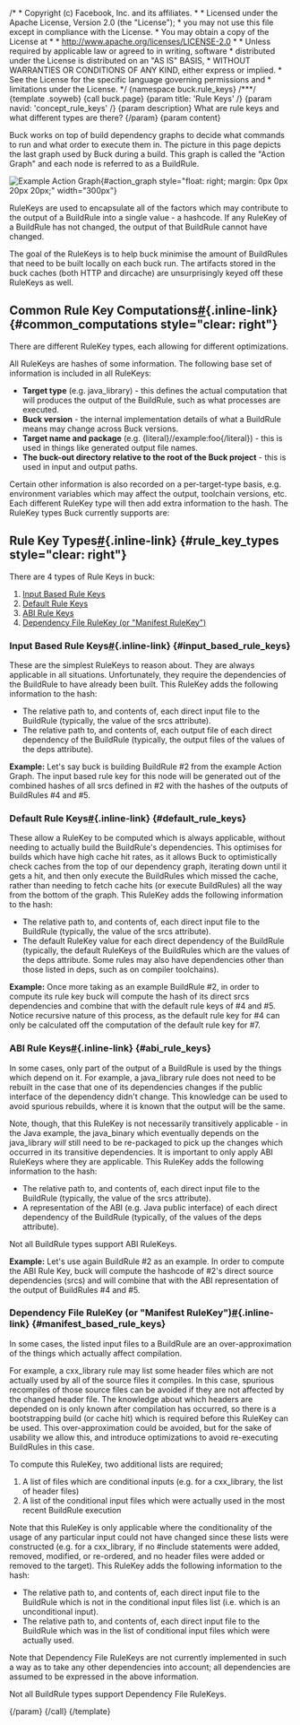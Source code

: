 /\* \* Copyright (c) Facebook, Inc. and its affiliates. \* \* Licensed
under the Apache License, Version 2.0 (the \"License\"); \* you may not
use this file except in compliance with the License. \* You may obtain a
copy of the License at \* \* http://www.apache.org/licenses/LICENSE-2.0
\* \* Unless required by applicable law or agreed to in writing,
software \* distributed under the License is distributed on an \"AS IS\"
BASIS, \* WITHOUT WARRANTIES OR CONDITIONS OF ANY KIND, either express
or implied. \* See the License for the specific language governing
permissions and \* limitations under the License. \*/ {namespace
buck.rule_keys} /\*\*\*/ {template .soyweb} {call buck.page} {param
title: \'Rule Keys\' /} {param navid: \'concept_rule_keys\' /} {param
description} What are rule keys and what different types are there?
{/param} {param content}

Buck works on top of build dependency graphs to decide what commands to
run and what order to execute them in. The picture in this page depicts
the last graph used by Buck during a build. This graph is called the
\"Action Graph\" and each node is referred to as a BuildRule.

![Example Action Graph](%7BROOT%7Dstatic/action_graph.png){#action_graph
style="float: right; margin: 0px 0px 20px 20px;" width="300px"}

RuleKeys are used to encapsulate all of the factors which may contribute
to the output of a BuildRule into a single value - a hashcode. If any
RuleKey of a BuildRule has not changed, the output of that BuildRule
cannot have changed.

The goal of the RuleKeys is to help buck minimise the amount of
BuildRules that need to be built locally on each buck run. The artifacts
stored in the buck caches (both HTTP and dircache) are unsurprisingly
keyed off these RuleKeys as well.

## Common Rule Key Computations[\#](#common_computations){.inline-link} {#common_computations style="clear: right"}

There are different RuleKey types, each allowing for different
optimizations.

All RuleKeys are hashes of some information. The following base set of
information is included in all RuleKeys:

-   **Target type** (e.g. java_library) - this defines the actual
    computation that will produces the output of the BuildRule, such as
    what processes are executed.
-   **Buck version** - the internal implementation details of what a
    BuildRule means may change across Buck versions.
-   **Target name and package** (e.g.
    {literal}//example:foo{/literal}) - this is used in things like
    generated output file names.
-   **The buck-out directory relative to the root of the Buck
    project** - this is used in input and output paths.

Certain other information is also recorded on a per-target-type basis,
e.g. environment variables which may affect the output, toolchain
versions, etc. Each different RuleKey type will then add extra
information to the hash. The RuleKey types Buck currently supports are:

## Rule Key Types[\#](#rule_key_types){.inline-link} {#rule_key_types style="clear: right"}

There are 4 types of Rule Keys in buck:

1.  [Input Based Rule Keys](#input_based_rule_keys)
2.  [Default Rule Keys](#default_rule_keys)
3.  [ABI Rule Keys](#abi_rule_keys)
4.  [Dependency File RuleKey (or \"Manifest
    RuleKey\")](#manifest_based_rule_keys)

### Input Based Rule Keys[\#](#input_based_rule_keys){.inline-link} {#input_based_rule_keys}

These are the simplest RuleKeys to reason about. They are always
applicable in all situations. Unfortunately, they require the
dependencies of the BuildRule to have already been built. This RuleKey
adds the following information to the hash:

-   The relative path to, and contents of, each direct input file to the
    BuildRule (typically, the value of the srcs attribute).
-   The relative path to, and contents of, each output file of each
    direct dependency of the BuildRule (typically, the output files of
    the values of the deps attribute).

**Example:** Let\'s say buck is building BuildRule #2 from the example
Action Graph. The input based rule key for this node will be generated
out of the combined hashes of all srcs defined in #2 with the hashes of
the outputs of BuildRules #4 and #5.

### Default Rule Keys[\#](#default_rule_keys){.inline-link} {#default_rule_keys}

These allow a RuleKey to be computed which is always applicable, without
needing to actually build the BuildRule\'s dependencies. This optimises
for builds which have high cache hit rates, as it allows Buck to
optimistically check caches from the top of our dependency graph,
iterating down until it gets a hit, and then only execute the BuildRules
which missed the cache, rather than needing to fetch cache hits (or
execute BuildRules) all the way from the bottom of the graph. This
RuleKey adds the following information to the hash:

-   The relative path to, and contents of, each direct input file to the
    BuildRule (typically, the value of the srcs attribute).
-   The default RuleKey value for each direct dependency of the
    BuildRule (typically, the default RuleKeys of the BuildRules which
    are the values of the deps attribute. Some rules may also have
    dependencies other than those listed in deps, such as on compiler
    toolchains).

**Example:** Once more taking as an example BuildRule #2, in order to
compute its rule key buck will compute the hash of its direct srcs
dependencies and combine that with the default rule keys of #4 and #5.
Notice recursive nature of this process, as the default rule key for #4
can only be calculated off the computation of the default rule key for
#7.

### ABI Rule Keys[\#](#abi_rule_keys){.inline-link} {#abi_rule_keys}

In some cases, only part of the output of a BuildRule is used by the
things which depend on it. For example, a java_library rule does not
need to be rebuilt in the case that one of its dependencies changes if
the public interface of the dependency didn\'t change. This knowledge
can be used to avoid spurious rebuilds, where it is known that the
output will be the same.

Note, though, that this RuleKey is not necessarily transitively
applicable - in the Java example, the java_binary which eventually
depends on the java_library *will* still need to be re-packaged to pick
up the changes which occurred in its transitive dependencies. It is
important to only apply ABI RuleKeys where they are applicable. This
RuleKey adds the following information to the hash:

-   The relative path to, and contents of, each direct input file to the
    BuildRule (typically, the value of the srcs attribute).
-   A representation of the ABI (e.g. Java public interface) of each
    direct dependency of the BuildRule (typically, of the values of the
    deps attribute).

Not all BuildRule types support ABI RuleKeys.

**Example:** Let\'s use again BuildRule #2 as an example. In order to
compute the ABI Rule Key, buck will compute the hashcode of #2\'s direct
source dependencies (srcs) and will combine that with the ABI
representation of the output of BuildRules #4 and #5.

### Dependency File RuleKey (or \"Manifest RuleKey\")[\#](#manifest_based_rule_keys){.inline-link} {#manifest_based_rule_keys}

In some cases, the listed input files to a BuildRule are an
over-approximation of the things which actually affect compilation.

For example, a cxx_library rule may list some header files which are not
actually used by all of the source files it compiles. In this case,
spurious recompiles of those source files can be avoided if they are not
affected by the changed header file. The knowledge about which headers
are depended on is only known after compilation has occurred, so there
is a bootstrapping build (or cache hit) which is required before this
RuleKey can be used. This over-approximation could be avoided, but for
the sake of usability we allow this, and introduce optimizations to
avoid re-executing BuildRules in this case.

To compute this RuleKey, two additional lists are required;

1.  A list of files which are conditional inputs (e.g. for a
    cxx_library, the list of header files)
2.  A list of the conditional input files which were actually used in
    the most recent BuildRule execution

Note that this RuleKey is only applicable where the conditionality of
the usage of any particular input could not have changed since these
lists were constructed (e.g. for a cxx_library, if no #include
statements were added, removed, modified, or re-ordered, and no header
files were added or removed to the target). This RuleKey adds the
following information to the hash:

-   The relative path to, and contents of, each direct input file to the
    BuildRule which is not in the conditional input files list (i.e.
    which is an unconditional input).
-   The relative path to, and contents of, each direct input file to the
    BuildRule which was in the list of conditional input files which
    were actually used.

Note that Dependency File RuleKeys are not currently implemented in such
a way as to take any other dependencies into account; all dependencies
are assumed to be expressed in the above information.

Not all BuildRule types support Dependency File RuleKeys.

{/param} {/call} {/template}
